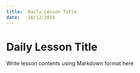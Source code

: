 ```yaml
---
title:  Daily Lesson Title
date:   16/12/2016
---
```


# Daily Lesson Title

Write lesson contents using Markdown format here